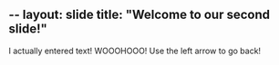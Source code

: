 --
layout: slide
title: "Welcome to our second slide!"
---
I actually entered text! WOOOHOOO!
Use the left arrow to go back!
